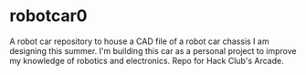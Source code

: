 # robotcar0

A robot car repository to house a CAD file of a robot car chassis I am designing this summer. I'm building this car as a personal project to improve my knowledge of robotics and electronics. Repo for Hack Club's Arcade.
